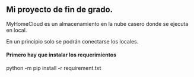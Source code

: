 ## Mi proyecto de fin de grado.
MyHomeCloud es un almacenamiento en la nube casero donde se ejecuta en local.

En un principio solo se podrán conectarse los locales.

#### Primero hay que instalar los requerimientos
python -m pip install -r requirement.txt
